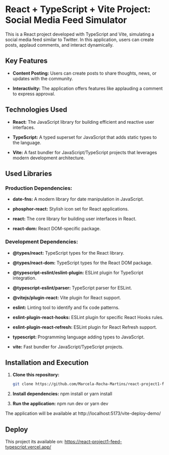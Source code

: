 # React + TypeScript + Vite Project: Social Media Feed Simulator

This is a React project developed with TypeScript and Vite, simulating a social media feed similar to Twitter. In this application, users can create posts, applaud comments, and interact dynamically.

## Key Features

- **Content Posting:** Users can create posts to share thoughts, news, or updates with the community.

- **Interactivity:** The application offers features like applauding a comment to express approval.

## Technologies Used

- **React:** The JavaScript library for building efficient and reactive user interfaces.

- **TypeScript:** A typed superset for JavaScript that adds static types to the language.

- **Vite:** A fast bundler for JavaScript/TypeScript projects that leverages modern development architecture.

## Used Libraries

### Production Dependencies:

- **date-fns:** A modern library for date manipulation in JavaScript.

- **phosphor-react:** Stylish icon set for React applications.

- **react:** The core library for building user interfaces in React.

- **react-dom:** React DOM-specific package.

### Development Dependencies:

- **@types/react:** TypeScript types for the React library.

- **@types/react-dom:** TypeScript types for the React DOM package.

- **@typescript-eslint/eslint-plugin:** ESLint plugin for TypeScript integration.

- **@typescript-eslint/parser:** TypeScript parser for ESLint.

- **@vitejs/plugin-react:** Vite plugin for React support.

- **eslint:** Linting tool to identify and fix code patterns.

- **eslint-plugin-react-hooks:** ESLint plugin for specific React Hooks rules.

- **eslint-plugin-react-refresh:** ESLint plugin for React Refresh support.

- **typescript:** Programming language adding types to JavaScript.

- **vite:** Fast bundler for JavaScript/TypeScript projects.

## Installation and Execution

1. **Clone this repository:**
   ```bash
   git clone https://github.com/Marcela-Rocha-Martins/react-project1-feed-typescript.git

2. **Install dependencies:**
   npm install or yarn install

3. **Run the application:**
  npm run dev or yarn dev

The application will be available at http://localhost:5173/vite-deploy-demo/ 

## Deploy

This project its available on: https://react-project1-feed-typescript.vercel.app/


